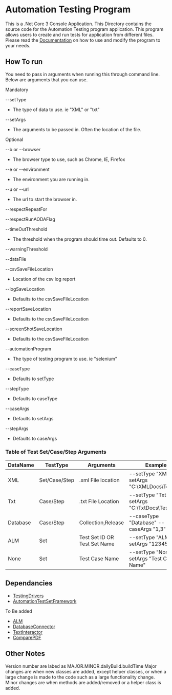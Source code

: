 # Automation Testing Program
This is a .Net Core 3 Console Application. This Directory contains the source code for the Automation Testing program application. This program allows users to create and run tests for application from different files. Please read the [Documentation](https://zzzrst.github.io/AutomationTestingProgram/.) on how to use and modify the program to your needs.

## How To run

You need to pass in arguments when running this through command line. Below are arguments that you can use.

Mandatory

--setType 
* The type of data to use. ie "XML" or "txt"

--setArgs 
* The arguments to be passed in. Often the location of the file.

Optional

--b or --browser
* The browser type to use, such as Chrome, IE, Firefox

--e or --environment
* The environment you are running in.

--u or --url
* The url to start the browser in.

--respectRepeatFor

--respectRunAODAFlag

--timeOutThreshold
* The threshold when the program should time out. Defaults to 0.

--warningThreshold

--dataFile

--csvSaveFileLocation
* Location of the csv log report

--logSaveLocation 
* Defaults to the csvSaveFileLocation

--reportSaveLocation 
* Defaults to the csvSaveFileLocation

--screenShotSaveLocation 
* Defaults to the csvSaveFileLocation

--automationProgram 
* The type of testing program to use. ie "selenium"

--caseType 
* Defaults to setType

--stepType 
* Defaults to caseType

--caseArgs 
* Defaults to setArgs

--stepArgs 
* Defaults to caseArgs

### Table of Test Set/Case/Step Arguments
|DataName|TestType|Arguments|Examples|
|---|---|---|---|
|XML|Set/Case/Step|.xml File location|--setType "XML" --setArgs "C:\XMLDocs\Test.xml"|
|Txt|Case/Step|.txt File Location|--setType "Txt" --setArgs "C:\TxtDocs\Test.txt"|
|Database|Case/Step|Collection,Release| --caseType "Database" --caseArgs "1,3"|
|ALM|Set|Test Set ID OR Test Set Name|--setType "ALM"  --setArgs "12345"|
|None|Set|Test Case Name|--setType "None" --setArgs "Test Case Name"|


## Dependancies

* [TestingDrivers](https://github.com/zzzrst/TestingDrivers)
* [AutomationTestSetFramework](https://github.com/zzzrst/AutomationTestSetFramework)

To Be added
* [ALM](https://github.com/zzzrst/ALM)
* [DatabaseConnector](https://github.com/zzzrst/DatabaseConnector)
* [TextInteractor](https://github.com/zzzrst/TextInteractor)
* [ComparePDF](https://github.com/zzzrst/ComparePDF)

## Other Notes
Version number are labed as MAJOR.MINOR.dailyBuild.buildTime
Major changes are when new classes are added, except helper classes, or when a large change is made to the code such as a large functionality change.
Minor changes are when methods are added/removed or a helper class is added.
